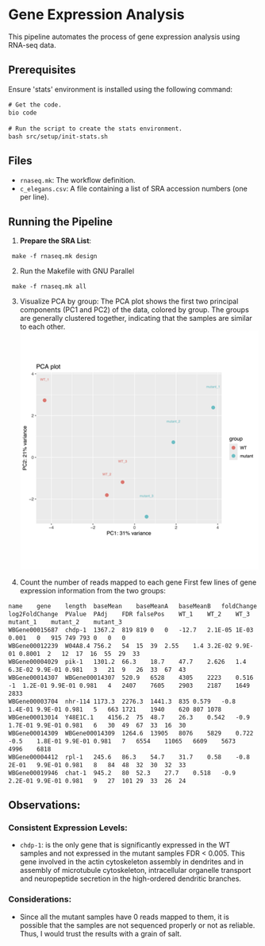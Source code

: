 # Gene Expression Analysis

This pipeline automates the process of gene expression analysis using RNA-seq data. 

## Prerequisites
Ensure 'stats' environment is installed using the following command:
```
# Get the code.
bio code

# Run the script to create the stats environment.
bash src/setup/init-stats.sh 
```

## Files
- `rnaseq.mk`: The workflow definition.
- `c_elegans.csv`: A file containing a list of SRA accession numbers (one per line).

## Running the Pipeline
1. **Prepare the SRA List**:
```
 make -f rnaseq.mk design
```
2. Run the Makefile with GNU Parallel
```
 make -f rnaseq.mk all
```

3. Visualize PCA by group:
The PCA plot shows the first two principal components (PC1 and PC2) of the data, colored by group. The groups are generally clustered together, indicating that the samples are similar to each other. 
![IG](./res/pca_by_group.jpg)

4. Count the number of reads mapped to each gene
First few lines of gene expression information from the two groups:
```
name	gene	length	baseMean	baseMeanA	baseMeanB	foldChange	log2FoldChange	PValue	PAdj	FDR	falsePos	WT_1	WT_2	WT_3	mutant_1	mutant_2	mutant_3
WBGene00015687	chdp-1	1367.2	819	819	0	0	-12.7	2.1E-05	1E-03	0.001	0	915	749	793	0	0	0
WBGene00012239	W04A8.4	756.2	54	15	39	2.55	1.4	3.2E-02	9.9E-01	0.8001	2	12	17	16	55	29	33
WBGene00004029	pik-1	1301.2	66.3	18.7	47.7	2.626	1.4	6.3E-02	9.9E-01	0.981	3	21	9	26	33	67	43
WBGene00014307	WBGene00014307	520.9	6528	4305	2223	0.516	-1	1.2E-01	9.9E-01	0.981	4	2407	7605	2903	2187	1649	2833
WBGene00003704	nhr-114	1173.3	2276.3	1441.3	835	0.579	-0.8	1.4E-01	9.9E-01	0.981	5	663	1721	1940	620	807	1078
WBGene00013014	Y48E1C.1	4156.2	75	48.7	26.3	0.542	-0.9	1.7E-01	9.9E-01	0.981	6	30	49	67	33	16	30
WBGene00014309	WBGene00014309	1264.6	13905	8076	5829	0.722	-0.5	1.8E-01	9.9E-01	0.981	7	6554	11065	6609	5673	4996	6818
WBGene00004412	rpl-1	245.6	86.3	54.7	31.7	0.58	-0.8	2E-01	9.9E-01	0.981	8	84	48	32	30	32	33
WBGene00019946	chat-1	945.2	80	52.3	27.7	0.518	-0.9	2.2E-01	9.9E-01	0.981	9	27	101	29	33	26	24
```

## Observations:
### Consistent Expression Levels:

- `chdp-1`: is the only gene that is significantly expressed in the WT samples and not expressed in the mutant samples FDR < 0.005. This gene involved in the actin cytoskeleton assembly in dendrites and in assembly of microtubule cytoskeleton, intracellular organelle transport and neuropeptide secretion in the high-ordered dendritic branches.

### Considerations:
- Since all the mutant samples have 0 reads mapped to them, it is possible that the samples are not sequenced properly or not as reliable. Thus, I would trust the results with a grain of salt.
